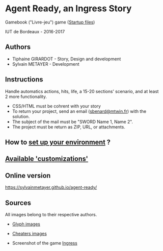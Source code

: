 # Agent Ready, an Ingress Story

Gamebook ("Livre-jeu") game ([Startup files](http://deepnight.net/iut/))

IUT de Bordeaux - 2016-2017

## Authors

- Tiphaine GIRARDOT - Story, Design and development
- Sylvain METAYER - Development

## Instructions

Handle automatics actions, hits, life, a 15-20 sections' scenario, and at least 2 more functionality.

- CSS/HTML must be cohrent with your story 
- To return your project, send an email ([sbenard@mtwin.fr](mailto:sbenard@mtwin.fr)) with the solution.
- The subject of the mail must be "SWORD Name 1, Name 2". 
- The project must be return as ZIP, URL, or attachments.

## How to [set up your environment](https://github.com/sylvainmetayer/agent-ready/wiki/Installation) ?

## [Available 'customizations'](https://github.com/sylvainmetayer/agent-ready/wiki/Customization)

## Online version 

https://sylvainmetayer.github.io/agent-ready/

## Sources

All images belong to their respective authors.

- [Glyph images](http://ingress.wikia.com/wiki/Glyphs)

- [Cheaters images](https://imgflip.com/memegenerator)

- Screenshot of the game [Ingress](https://ingress.com)
